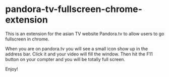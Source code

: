 pandora-tv-fullscreen-chrome-extension
======================================

This is an extension for the asian TV website Pandora.tv to allow users to go fullscreen in chrome.

When you are on pandora.tv you will see a small icon show up in the address bar. Click it and your video will 
fill the window. Then hit the F11 button on your compter and you will be totally full screen.

Enjoy!